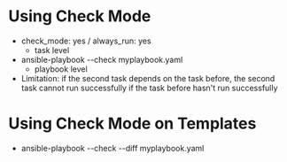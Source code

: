 # Using Check Mode
- check_mode: yes / always_run: yes
  - task level
- ansible-playbook --check myplaybook.yaml
  - playbook level
- Limitation: if the second task depends on the task before, the second task cannot run successfully if the task before hasn't run successfully

# Using Check Mode on Templates
- ansible-playbook --check --diff myplaybook.yaml

